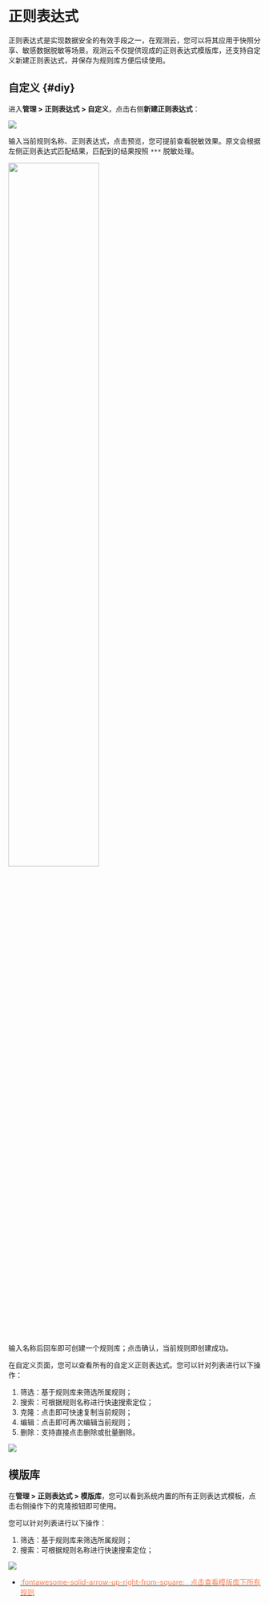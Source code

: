 # 正则表达式

正则表达式是实现数据安全的有效手段之一，在观测云，您可以将其应用于快照分享、敏感数据脱敏等场景。观测云不仅提供现成的正则表达式模版库，还支持自定义新建正则表达式，并保存为规则库方便后续使用。

## 自定义 {#diy}

进入**管理 > 正则表达式 > 自定义**，点击右侧**新建正则表达式**：

![](img/regrex.png)

输入当前规则名称、正则表达式，点击预览，您可提前查看脱敏效果。原文会根据左侧正则表达式匹配结果，匹配到的结果按照 `***` 脱敏处理。

<img src="../img/regrex-3.png" width="60%" >

输入名称后回车即可创建一个规则库；点击确认，当前规则即创建成功。

在自定义页面，您可以查看所有的自定义正则表达式。您可以针对列表进行以下操作：

1. 筛选：基于规则库来筛选所属规则；
2. 搜索：可根据规则名称进行快速搜索定位；
3. 克隆：点击即可快速复制当前规则；
4. 编辑：点击即可再次编辑当前规则；
5. 删除：支持直接点击删除或批量删除。

![](img/regrex-1.png)


## 模版库

在**管理 > 正则表达式 > 模版库**，您可以看到系统内置的所有正则表达式模板，点击右侧操作下的克隆按钮即可使用。

您可以针对列表进行以下操作：

1. 筛选：基于规则库来筛选所属规则；
2. 搜索：可根据规则名称进行快速搜索定位；

![](img/regrex-2.png)

<div class="grid cards" markdown>

- [<font color="coral"> :fontawesome-solid-arrow-up-right-from-square: &nbsp; 点击查看模版库下所有规则</font>](./regex-template.md)


</div>